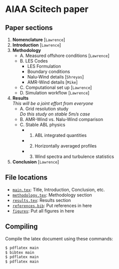 # AIAA Scitech paper

## Paper sections

1. **Nomenclature** [`Lawrence`]
2. **Introduction** [`Lawrence`]
3. **Methodology**
    - A. Measured offshore conditions [`Lawrence`]
    - B. LES Codes
        - LES Formulation 
        - Boundary conditions
        - Nalu-Wind details [`Shreyas`]
        - AMR-Wind details [`Mike`]
    - C. Computational set up [`Lawrence`]
    - D. Simulation workflow [`Lawrence`]
4. **Results**  
    _This will be a joint effort from everyone_
    - A. Grid resolution study  
         _Do this study on stable 5m/s case_
    - B. AMR-Wind vs. Nalu-Wind comparison
    - C. Stable ABL physics
       - 1. ABL integrated quantities 
       - 2. Horizontally averaged profiles
       - 3. Wind spectra and turbulence statistics
5. **Conclusion** [`Lawrence`]

## File locations
- [`main.tex`](main.tex): Title, Introduction, Conclusion, etc.
- [`methodology.tex`](methodology.tex): Methodology section
- [`results.tex`](results.tex): Results section
- [`references.bib`](references.bib): Put references in here
- [`figures`](figures): Put all figures in here

## Compiling
Compile the latex document using these commands:
```bash
$ pdflatex main
$ bibtex main
$ pdflatex main
$ pdflatex main
```
